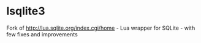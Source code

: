 # lsqlite3
Fork of http://lua.sqlite.org/index.cgi/home - Lua wrapper for SQLite - with few fixes and improvements
